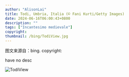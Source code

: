 ```yaml
---
author: "AlisonLai"
title: Todi, Umbria, Italia (© Fani Kurti/Getty Images)
date: 2024-06-16T06:00:43+0800
description: ""
tags: ["Incantesimo medievale"]
copyright: 
thumbnail: /bing/TodiView.jpg
---
```

图文来源自：bing.  copyright: 

have no desc

![TodiView](/bing/TodiView.jpg)